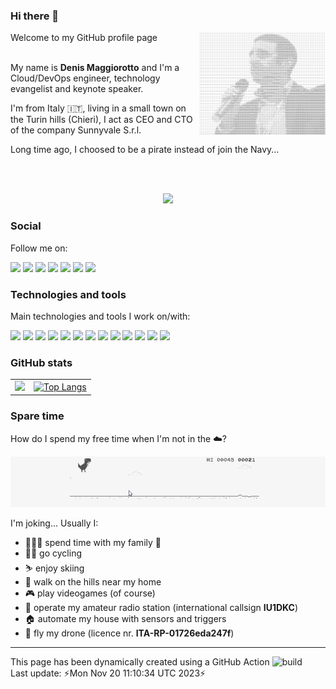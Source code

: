 ### Hi there 👋 ###


Welcome to my GitHub profile page
<img width="40%" height="40%" align="right" src="https://raw.githubusercontent.com/denismaggior8/denismaggior8/master/img/ascii_denis.png"/><br/><br/>


My name is **Denis Maggiorotto** and I'm a Cloud/DevOps engineer, technology evangelist and keynote speaker.  

I'm from Italy 🇮🇹, living in a small town on the Turin hills (Chieri), I act as CEO and CTO of the company Sunnyvale S.r.l.

Long time ago, I choosed to be a pirate instead of join the Navy...

<br/><br/>

<div align="center">
   <img src="https://github-profile-trophy.vercel.app/?username=denismaggior8&theme=flat&no-frame=true&margin-w=30" />
</div>

### Social ###

Follow me on:

![](https://img.shields.io/badge/denismaggiorotto-informational?style=&logo=LinkedIn)
![](https://img.shields.io/badge/@denismaggior8-informational?style=&logo=Twitter&&color=1DA1F2&logoColor=white)
![](https://img.shields.io/badge/@sunnyvale__it-informational?style=&logo=Twitter&color=1DA1F2&logoColor=white)
![](https://img.shields.io/badge/Denis_Maggiorotto-informational?style=&logo=Strava&&color=orange&logoColor=white)
![](https://img.shields.io/badge/denismaggior8-informational?style=&logo=GitHub&&color=black&logoColor=white)
![](https://img.shields.io/badge/sunnyvale--it-informational?style=&logo=GitHub&&color=black&logoColor=white)
![](https://img.shields.io/badge/sunnyvale--academy-informational?style=&logo=GitHub&&color=black&logoColor=white)


### Technologies and tools ###

Main technologies and tools I work on/with:

![](https://img.shields.io/badge/OS-Linux-informational?style=flat&logo=linux&logoColor=white&color=2bbc8a)
![](https://img.shields.io/badge/Editor-IntelliJ_IDEA-informational?style=flat&logo=intellij-idea&logoColor=white&color=2bbc8a)
![](https://img.shields.io/badge/Code-Java-informational?style=flat&logo=java&logoColor=white&color=2bbc8a)
![](https://img.shields.io/badge/Code-Make-informational?style=flat&logo=cmake&logoColor=white&color=2bbc8a)
![](https://img.shields.io/badge/Shell-Bash-informational?style=flat&logo=gnu-bash&logoColor=white&color=2bbc8a)
![](https://img.shields.io/badge/Tools-PostgreSQL-informational?style=flat&logo=postgresql&logoColor=white&color=2bbc8a)
![](https://img.shields.io/badge/Tools-Docker-informational?style=flat&logo=docker&logoColor=white&color=2bbc8a)
![](https://img.shields.io/badge/Tools-Kubernetes-informational?style=flat&logo=kubernetes&logoColor=white&color=2bbc8a)
![](https://img.shields.io/badge/Tools-Red_Hat_OpenShift-informational?style=flat&logo=red-hat-open-shift&logoColor=white&color=2bbc8a)
![](https://img.shields.io/badge/Cloud-Google_Cloud_Platform-informational?style=flat&logo=google-cloud&logoColor=white&color=2bbc8a)
![](https://img.shields.io/badge/Cloud-AWS-informational?style=flat&logo=Amazon-aws&logoColor=white&color=2bbc8a)
![](https://img.shields.io/badge/Cloud-Oracle_Cloud_Platform-informational?style=flat&logo=Oracle&logoColor=white&color=2bbc8a)
![](https://img.shields.io/badge/Tools-Git-informational?style=flat&logo=Git&logoColor=white&color=2bbc8a)

### GitHub stats ###


 |   |    |  
 | ----- | ----- | 
 | <img src="https://github-readme-stats.vercel.app/api?username=denismaggior8"/>   | [![Top Langs](https://github-readme-stats.vercel.app/api/top-langs/?username=denismaggior8&layout=compact)](https://github.com/anuraghazra/github-readme-stats)   | 


### Spare time

How do I spend my free time when I'm not in the ☁️?

![T-rex](https://raw.githubusercontent.com/denismaggior8/denismaggior8/master/img/juego-google-chrome-offline1.gif)

I'm joking... Usually I: 

- 👩‍👧‍👦 spend time with my family  💖
- 🚴‍♂️ go cycling 
- ⛷️ enjoy skiing 
- 🚶 walk on the hills near my home
- 🎮 play videogames (of course) 
- 📡 operate my amateur radio station (international callsign **IU1DKC**)
- 🏠 automate my house with sensors and triggers
- 🚁 fly my drone (licence nr. **ITA-RP-01726eda247f**)

---
This page has been dynamically created using a GitHub Action ![build](https://img.shields.io/github/workflow/status/denismaggior8/denismaggior8/update)  
Last update: ⚡Mon Nov 20 11:10:34 UTC 2023⚡
